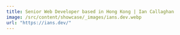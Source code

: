```yaml
---
title: Senior Web Developer based in Hong Kong | Ian Callaghan
image: /src/content/showcase/_images/ians.dev.webp
url: "https://ians.dev/"
---
```

